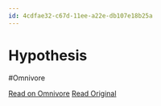 ```yaml
---
id: 4cdfae32-c67d-11ee-a22e-db107e18b25a
---
```


# Hypothesis
#Omnivore

[Read on Omnivore](https://omnivore.app/me/hypothesis-18d88af238e)
[Read Original](https://hypothes.is/a/LQtEBsZ7Ee6PG88FaZ0bMQ)

